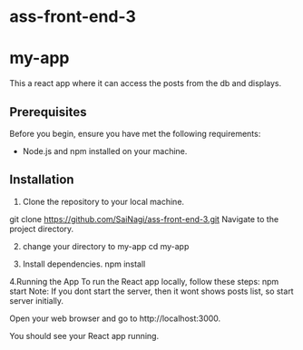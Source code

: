 # ass-front-end-3

# my-app

This a react app where it can access the posts from the db and displays.

## Prerequisites
Before you begin, ensure you have met the following requirements:
- Node.js and npm installed on your machine.

## Installation
1. Clone the repository to your local machine.

git clone https://github.com/SaiNagi/ass-front-end-3.git
Navigate to the project directory.

2. change your directory to my-app
cd my-app

3. Install dependencies.
npm install

4.Running the App
To run the React app locally, follow these steps:
npm start
Note: If you dont start the server, then it wont shows posts list, so start server initially.

Open your web browser and go to http://localhost:3000.

You should see your React app running.
